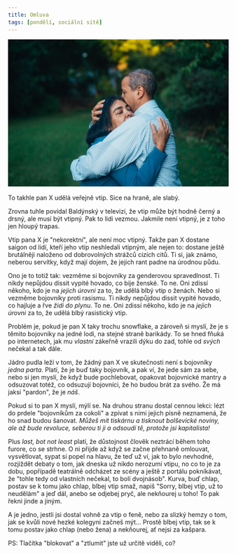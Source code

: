 ```yaml
---
title: Omluva
tags: [pondělí, sociální sítě]
---
```


![cover](/img/omluva.jpg)

To takhle pan X udělá veřejně vtip. Sice na hraně, ale slabý.

Zrovna tuhle povídal Baldýnský v televizi, že vtip může být hodně černý a drsný, ale musí být vtipný. Pak to lidi vezmou. Jakmile není vtipný, je z toho jen hloupý trapas.

Vtip pana X je "nekorektní", ale není moc vtipný. Takže pan X dostane saigon od lidí, kteří jeho vtip neshledali vtipným, ale nejen to: dostane ještě brutálněji naloženo od dobrovolných strážců cizích citů. Ti si, jak známo, neberou servítky, když mají dojem, že jejich rant padne na úrodnou půdu.

Ono je to totiž tak: vezměme si bojovníky za genderovou spravedlnost. Ti nikdy nepůjdou dissit vypité hovado, co bije ženské. To ne. Oni zdissí někoho, kdo je na _jejich úrovni_ za to, že udělá blbý vtip o ženách. Nebo si vezměme bojovníky proti rasismu. Ti nikdy nepůjdou dissit vypité hovado, co hajluje a řve _židi do plynu_. To ne. Oni zdissí někoho, kdo je na _jejich úrovni_ za to, že udělá blbý rasistický vtip.

Problém je, pokud je pan X taky trochu snowflake, a zároveň si myslí, že je s těmito bojovníky na jedné lodi, na stejné straně barikády. To se hned fňuká po internetech, jak mu _vlastní_ zákeřně vrazili dýku do zad, tohle od _svých_ nečekal a tak dále.

Jádro pudla leží v tom, že žádný pan X ve skutečnosti není s bojovníky _jedna parta_. Platí, že je buď taky bojovník, a pak ví, že jede sám za sebe, nebo si jen myslí, že když bude pochlebovat, opakovat bojovnické mantry a odsuzovat totéž, co odsuzují bojovníci, že ho budou brát za svého. Že má jaksi "pardon", že je _náš_.

Pokud si to pan X myslí, mýlí se. Na druhou stranu dostal cennou lekci: lézt do prdele "bojovníkům za cokoli" a zpívat s nimi jejich písně neznamená, že ho snad budou šanovat. _Můžeš mít tiskárnu a tisknout bolševické noviny, ale až bude revoluce, seberou ti ji a odsoudí tě, protože jsi kapitalista!_

Plus _last, bot not least_ platí, že důstojnost člověk neztrácí během toho furore, co se strhne. O ni přijde až když se začne přehnaně omlouvat, vysvětlovat, sypat si popel na hlavu, že teď už ví, jak to bylo nevhodné, rozjíždět debaty o tom, jak dneska už nikdo nerozumí vtipu, no co to je za dobu, popřípadě teatrálně odcházet ze scény a ještě z portálu pokníkávat, že "tohle tedy od vlastních nečekal, to bolí dvojnásob". Kurva, buď chlap, postav se k tomu jako chlap, blbej vtip smaž, napiš "Sorry, blbej vtip, už to neudělám" a jeď dál, anebo se odjebej pryč, ale nekňourej u toho! To pak řekni jinde a jiným.

A je jedno, jestli jsi dostal vohně za vtip o feně, nebo za slizký hemzy o tom, jak se kvůli nové hezké kolegyni začneš mýt... Prostě blbej vtip, tak se k tomu postav jako chlap (nebo žena) a nekňourej, ať nejsi za kašpara. 

PS: Tlačítka "blokovat" a "ztlumit" jste už určitě viděli, co?